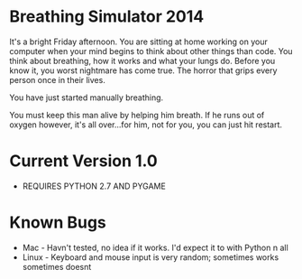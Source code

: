 Breathing Simulator 2014
======================

It's a bright Friday afternoon. You are sitting at home working on your computer when your mind begins to think about other things than code. You think about breathing, how it works and what your lungs do. Before you know it, you worst nightmare has come true. The horror that grips every person once in their lives.

You have just started manually breathing.

You must keep this man alive by helping him breath. If he runs out of oxygen however, it's all over...for him, not for you, you can just hit restart.

Current Version 1.0
===================
- REQUIRES PYTHON 2.7 AND PYGAME

Known Bugs
==========

- Mac - Havn't tested, no idea if it works. I'd expect it to with Python n all
- Linux - Keyboard and mouse input is very random; sometimes works sometimes doesnt

